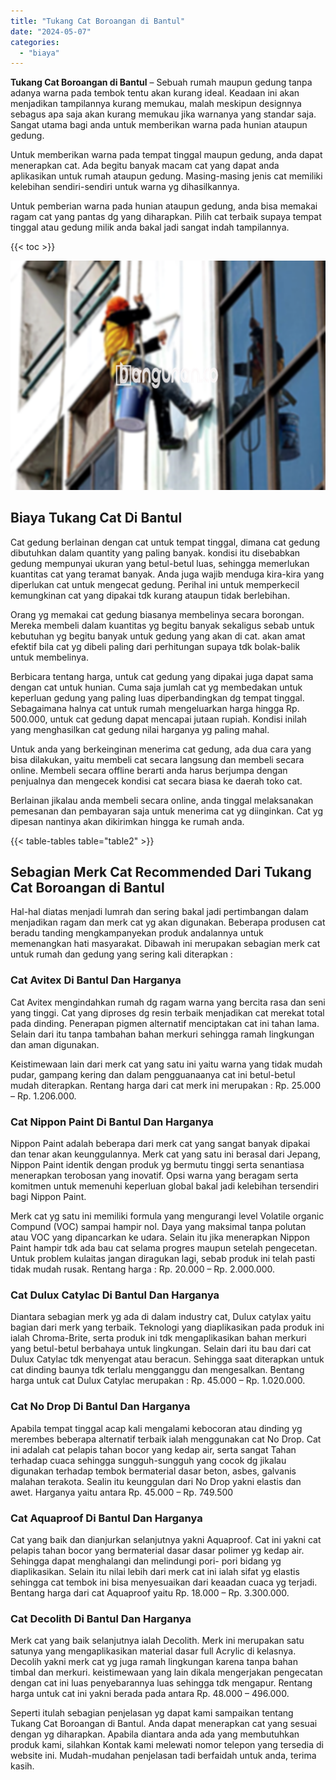 ```yaml
---
title: "Tukang Cat Boroangan di Bantul"
date: "2024-05-07"
categories: 
  - "biaya"
---
```


**Tukang Cat Boroangan di Bantul** – Sebuah rumah maupun gedung tanpa adanya warna pada tembok tentu akan kurang ideal. Keadaan ini akan menjadikan tampilannya kurang memukau, malah meskipun designnya sebagus apa saja akan kurang memukau jika warnanya yang standar saja. Sangat utama bagi anda untuk memberikan warna pada hunian ataupun gedung.

Untuk memberikan warna pada tempat tinggal maupun gedung, anda dapat menerapkan cat. Ada begitu banyak macam cat yang dapat anda aplikasikan untuk rumah ataupun gedung. Masing-masing jenis cat memiliki kelebihan sendiri-sendiri untuk warna yg dihasilkannya.

Untuk pemberian warna pada hunian ataupun gedung, anda bisa memakai ragam cat yang pantas dg yang diharapkan. Pilih cat terbaik supaya tempat tinggal atau gedung milik anda bakal jadi sangat indah tampilannya.

{{< toc >}}

![Tukang Cat Boroangan di Bantul](/images/jasa-cat-murah09.png)

## Biaya Tukang Cat Di Bantul

Cat gedung berlainan dengan cat untuk tempat tinggal, dimana cat gedung dibutuhkan dalam quantity yang paling banyak. kondisi itu disebabkan gedung mempunyai ukuran yang betul-betul luas, sehingga memerlukan kuantitas cat yang teramat banyak. Anda juga wajib menduga kira-kira yang diperlukan cat untuk mengecat gedung. Perihal ini untuk memperkecil kemungkinan cat yang dipakai tdk kurang ataupun tidak berlebihan.

Orang yg memakai cat gedung biasanya membelinya secara borongan. Mereka membeli dalam kuantitas yg begitu banyak sekaligus sebab untuk kebutuhan yg begitu banyak untuk gedung yang akan di cat. akan amat efektif bila cat yg dibeli paling dari perhitungan supaya tdk bolak-balik untuk membelinya.

Berbicara tentang harga, untuk cat gedung yang dipakai juga dapat sama dengan cat untuk hunian. Cuma saja jumlah cat yg membedakan untuk keperluan gedung yang paling luas diperbandingkan dg tempat tinggal. Sebagaimana halnya cat untuk rumah mengeluarkan harga hingga Rp. 500.000, untuk cat gedung dapat mencapai jutaan rupiah. Kondisi inilah yang menghasilkan cat gedung nilai harganya yg paling mahal.

Untuk anda yang berkeinginan menerima cat gedung, ada dua cara yang bisa dilakukan, yaitu membeli cat secara langsung dan membeli secara online. Membeli secara offline berarti anda harus berjumpa dengan penjualnya dan mengecek kondisi cat secara biasa ke daerah toko cat.

Berlainan jikalau anda membeli secara online, anda tinggal melaksanakan pemesanan dan pembayaran saja untuk menerima cat yg diinginkan. Cat yg dipesan nantinya akan dikirimkan hingga ke rumah anda.

{{< table-tables table="table2" >}}

## Sebagian Merk Cat Recommended Dari Tukang Cat Boroangan di Bantul

Hal-hal diatas menjadi lumrah dan sering bakal jadi pertimbangan dalam menjadikan ragam dan merk cat yg akan digunakan. Beberapa produsen cat beradu tanding mengkampanyekan produk andalannya untuk memenangkan hati masyarakat. Dibawah ini merupakan sebagian merk cat untuk rumah dan gedung yang sering kali diterapkan :

### Cat Avitex Di Bantul Dan Harganya

Cat Avitex mengindahkan rumah dg ragam warna yang bercita rasa dan seni yang tinggi. Cat yang diproses dg resin terbaik menjadikan cat merekat total pada dinding. Penerapan pigmen alternatif menciptakan cat ini tahan lama. Selain dari itu tanpa tambahan bahan merkuri sehingga ramah lingkungan dan aman digunakan.

Keistimewaan lain dari merk cat yang satu ini yaitu warna yang tidak mudah pudar, gampang kering dan dalam pengguanaanya cat ini betul-betul mudah diterapkan. Rentang harga dari cat merk ini merupakan : Rp. 25.000 – Rp. 1.206.000.

### Cat Nippon Paint Di Bantul Dan Harganya

Nippon Paint adalah beberapa dari merk cat yang sangat banyak dipakai dan tenar akan keunggulannya. Merk cat yang satu ini berasal dari Jepang, Nippon Paint identik dengan produk yg bermutu tinggi serta senantiasa menerapkan terobosan yang inovatif. Opsi warna yang beragam serta komitmen untuk memenuhi keperluan global bakal jadi kelebihan tersendiri bagi Nippon Paint.

Merk cat yg satu ini memiliki formula yang mengurangi level Volatile organic Compund (VOC) sampai hampir nol. Daya yang maksimal tanpa polutan atau VOC yang dipancarkan ke udara. Selain itu jika menerapkan Nippon Paint hampir tdk ada bau cat selama progres maupun setelah pengecetan. Untuk problem kulaitas jangan diragukan lagi, sebab produk ini telah pasti tidak mudah rusak. Rentang harga : Rp. 20.000 – Rp. 2.000.000.

### Cat Dulux Catylac Di Bantul Dan Harganya

Diantara sebagian merk yg ada di dalam industry cat, Dulux catylax yaitu bagian dari merk yang terbaik. Teknologi yang diaplikasikan pada produk ini ialah Chroma-Brite, serta produk ini tdk mengaplikasikan bahan merkuri yang betul-betul berbahaya untuk lingkungan. Selain dari itu bau dari cat Dulux Catylac tdk menyengat atau beracun. Sehingga saat diterapkan untuk cat dinding baunya tdk terlalu mengganggu dan mengesalkan. Bentang harga untuk cat Dulux Catylac merupakan : Rp. 45.000 – Rp. 1.020.000.

### Cat No Drop Di Bantul Dan Harganya

Apabila tempat tinggal acap kali mengalami kebocoran atau dinding yg merembes beberapa alternatif terbaik ialah menggunakan cat No Drop. Cat ini adalah cat pelapis tahan bocor yang kedap air, serta sangat Tahan terhadap cuaca sehingga sungguh-sungguh yang cocok dg jikalau digunakan terhadap tembok bermaterial dasar beton, asbes, galvanis malahan terakota. Sealin itu keunggulan dari No Drop yakni elastis dan awet. Harganya yaitu antara Rp. 45.000 – Rp. 749.500

### Cat Aquaproof Di Bantul Dan Harganya

Cat yang baik dan dianjurkan selanjutnya yakni Aquaproof. Cat ini yakni cat pelapis tahan bocor yang bermaterial dasar dasar polimer yg kedap air. Sehingga dapat menghalangi dan melindungi pori- pori bidang yg diaplikasikan. Selain itu nilai lebih dari merk cat ini ialah sifat yg elastis sehingga cat tembok ini bisa menyesuaikan dari keaadan cuaca yg terjadi. Bentang harga dari cat Aquaproof yaitu Rp. 18.000 – Rp. 3.300.000.

### Cat Decolith Di Bantul Dan Harganya

Merk cat yang baik selanjutnya ialah Decolith. Merk ini merupakan satu satunya yang mengaplikasikan material dasar full Acrylic di kelasnya. Decolih yakni merk cat yg juga ramah lingkungan karena tanpa bahan timbal dan merkuri. keistimewaan yang lain dikala mengerjakan pengecatan dengan cat ini luas penyebarannya luas sehingga tdk mengapur. Rentang harga untuk cat ini yakni berada pada antara Rp. 48.000 – 496.000.

Seperti itulah sebagian penjelasan yg dapat kami sampaikan tentang Tukang Cat Boroangan di Bantul. Anda dapat menerapkan cat yang sesuai dengan yg diharapkan. Apabila diantara anda ada yang membutuhkan produk kami, silahkan Kontak kami melewati nomor telepon yang tersedia di website ini. Mudah-mudahan penjelasan tadi berfaidah untuk anda, terima kasih.
